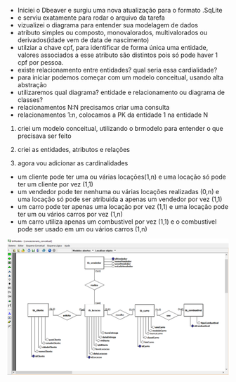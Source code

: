 - Iniciei o Dbeaver e surgiu uma nova atualização para o formato .SqLite
- e serviu exatamente para rodar o arquivo da tarefa
- vizualizei o diagrama para entender sua modelagem de dados
- atributo simples ou composto, monovalorados, multivalorados ou derivados(idade vem de data de nascimento)
- utilziar a chave cpf, para identificar de forma única uma entidade, valores associados a esse atributo são distintos pois só pode haver 1 cpf por pessoa.
- existe relacionamento entre entidades? qual seria essa cardialidade?
- para iniciar podemos começar com um modelo conceitual, usando alta abstração
- utilizaremos qual diagrama? entidade e relacionamento ou diagrama de classes?
- relacionamentos N:N precisamos criar uma consulta
- relacionamentos 1:n, colocamos a PK da entidade 1 na entidade N



1. criei um modelo conceitual, utilizando o brmodelo para entender o que precisava ser feito

2. criei as entidades, atributos e relações

3. agora vou adicionar as cardinalidades

- um cliente pode ter uma ou várias locações(1,n) e uma locação só pode ter um cliente por vez (1,1)
- um vendedor pode ter nenhuma ou várias locações realizadas (0,n) e uma locação só pode ser atribuida a apenas um vendedor por vez (1,1)
- um carro pode ter apenas uma locação por vez (1,1) e uma locação pode ter um ou vários  carros por vez (1,n)
- um carro utiliza apenas um combustivel por vez (1,1) e o combustivel pode ser usado em um ou vários carros (1,n)

![Modelagem Conceitual](./modelo_conceitual.png)


